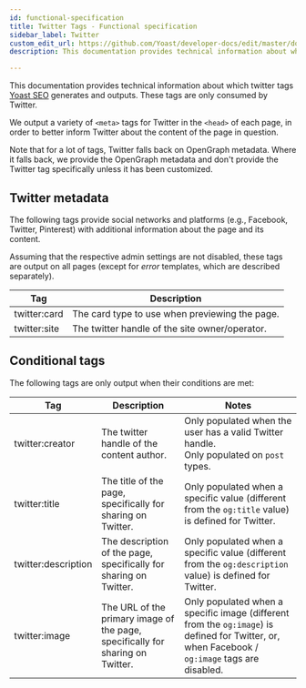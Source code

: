 ```yaml
---
id: functional-specification
title: Twitter Tags - Functional specification
sidebar_label: Twitter
custom_edit_url: https://github.com/Yoast/developer-docs/edit/master/docs/features/twitter/functional-specification.md
description: This documentation provides technical information about which twitter tags Yoast SEO generates and outputs.

---
```

This documentation provides technical information about which twitter tags [Yoast SEO](https://yoast.com/wordpress/plugins/seo/) generates and outputs. These tags are only consumed by Twitter.

We output a variety of `<meta>` tags for Twitter in the `<head>` of each page, in order to better inform Twitter about the content of the page in question.

Note that for a lot of tags, Twitter falls back on OpenGraph metadata. Where it falls back, we provide the OpenGraph metadata and don't provide the Twitter tag specifically unless it has been customized.

## Twitter metadata
The following tags provide social networks and platforms (e.g., Facebook, Twitter, Pinterest) with additional information about the page and its content.

Assuming that the respective admin settings are not disabled, these tags are output on all pages (except for _error_ templates, which are described separately).

| Tag | Description |
|---|----|
| twitter:card | The card type to use when previewing the page. |
| twitter:site | The twitter handle of the site owner/operator. |

## Conditional tags
The following tags are only output when their conditions are met:

| Tag | Description | Notes |
|---|----|---|
| twitter:creator | The twitter handle of the content author. | Only populated when the user has a valid Twitter handle. <br /> Only populated on `post` types. |
| twitter:title | The title of the page, specifically for sharing on Twitter. | Only populated when a specific value (different from the `og:title` value) is defined for Twitter. |
| twitter:description | The description of the page, specifically for sharing on Twitter. | Only populated when a specific value (different from the `og:description` value) is defined for Twitter. |
| twitter:image | The URL of the primary image of the page, specifically for sharing on Twitter. | Only populated when a specific image (different from the `og:image`) is defined for Twitter, or, when Facebook / `og:image` tags are disabled. |
